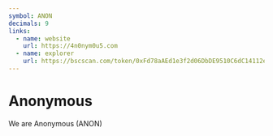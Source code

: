 ```yaml
---
symbol: ANON
decimals: 9
links:
  - name: website
    url: https://4n0nym0u5.com
  - name: explorer
    url: https://bscscan.com/token/0xFd78aAEd1e3f2d06DbDE9510C6dC14112eCA896D
---
```


# Anonymous

We are Anonymous (ANON)
